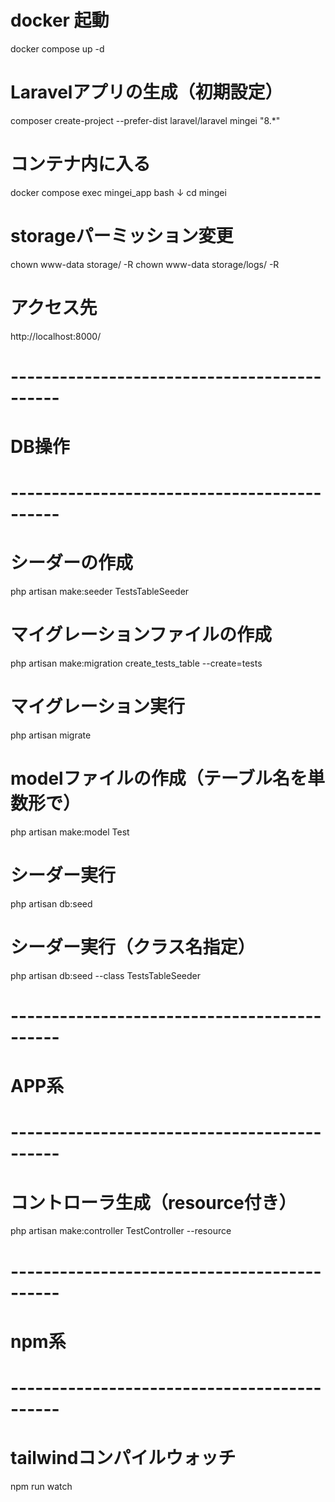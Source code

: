 # docker 起動
docker compose up -d

# Laravelアプリの生成（初期設定）
composer create-project --prefer-dist laravel/laravel mingei "8.*"

# コンテナ内に入る
docker compose exec mingei_app bash
↓
cd mingei

# storageパーミッション変更
chown www-data storage/ -R
chown www-data storage/logs/ -R

# アクセス先
http://localhost:8000/


# --------------------------------------------
# DB操作
# --------------------------------------------

# シーダーの作成
php artisan make:seeder TestsTableSeeder

# マイグレーションファイルの作成
php artisan make:migration create_tests_table --create=tests

# マイグレーション実行
php artisan migrate

# modelファイルの作成（テーブル名を単数形で）
php artisan make:model Test

# シーダー実行
php artisan db:seed

# シーダー実行（クラス名指定）
php artisan db:seed --class TestsTableSeeder

# --------------------------------------------
# APP系
# --------------------------------------------

# コントローラ生成（resource付き）
php artisan make:controller TestController --resource


# --------------------------------------------
# npm系
# --------------------------------------------

# tailwindコンパイルウォッチ
npm run watch
